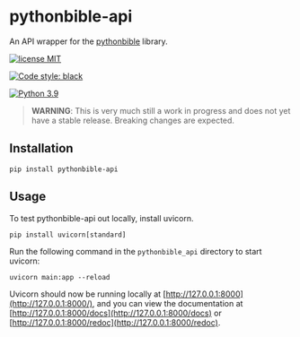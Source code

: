 # pythonbible-api

An API wrapper for the [pythonbible](https://github.com/avendesora/pythonbible) library.

<!--[![PyPI version](https://img.shields.io/pypi/v/pythonbible-api?color=blue&logo=pypi&logoColor=lightgray)](https://pypi.org/project/pythonbible-api/)-->
[![license MIT](https://img.shields.io/badge/license-MIT-orange.svg)](https://opensource.org/licenses/MIT)

<!--![Test](https://github.com/avendesora/pythonbible-api/workflows/Test/badge.svg)
![CodeQL](https://github.com/avendesora/pythonbible-api/workflows/CodeQL/badge.svg)
[![Codacy Badge](https://api.codacy.com/project/badge/Grade/8f7407c1b98040e185b81c945b78de22)](https://app.codacy.com/gh/avendesora/pythonbible-api?utm_source=github.com&utm_medium=referral&utm_content=avendesora/pythonbible-api&utm_campaign=Badge_Grade_Settings)
[![Codacy Badge](https://app.codacy.com/project/badge/Coverage/8f7407c1b98040e185b81c945b78de22)](https://www.codacy.com/gh/avendesora/pythonbible-api/dashboard?utm_source=github.com&utm_medium=referral&utm_content=avendesora/pythonbible-api&utm_campaign=Badge_Coverage)-->
[![Code style: black](https://img.shields.io/badge/code%20style-black-000000.svg)](https://github.com/psf/black)

[![Python 3.9](https://img.shields.io/badge/python-3.7%20%7C%203.8%20%7C%203.9-blue?logo=python&logoColor=lightgray)](https://www.python.org/downloads/release/python-390/)

> **WARNING**: This is very much still a work in progress and does not yet have a
> stable release. Breaking changes are expected.

## Installation

```shell script
pip install pythonbible-api
```

## Usage

To test pythonbible-api out locally, install uvicorn.

```shell script
pip install uvicorn[standard]
```

Run the following command in the ``pythonbible_api`` directory to start uvicorn:

```shell script
uvicorn main:app --reload
```

Uvicorn should now be running locally at [http://127.0.0.1:8000](http://127.0.0.1:8000/), and you can view the documentation at [http://127.0.0.1:8000/docs](http://127.0.0.1:8000/docs) or [http://127.0.0.1:8000/redoc](http://127.0.0.1:8000/redoc).